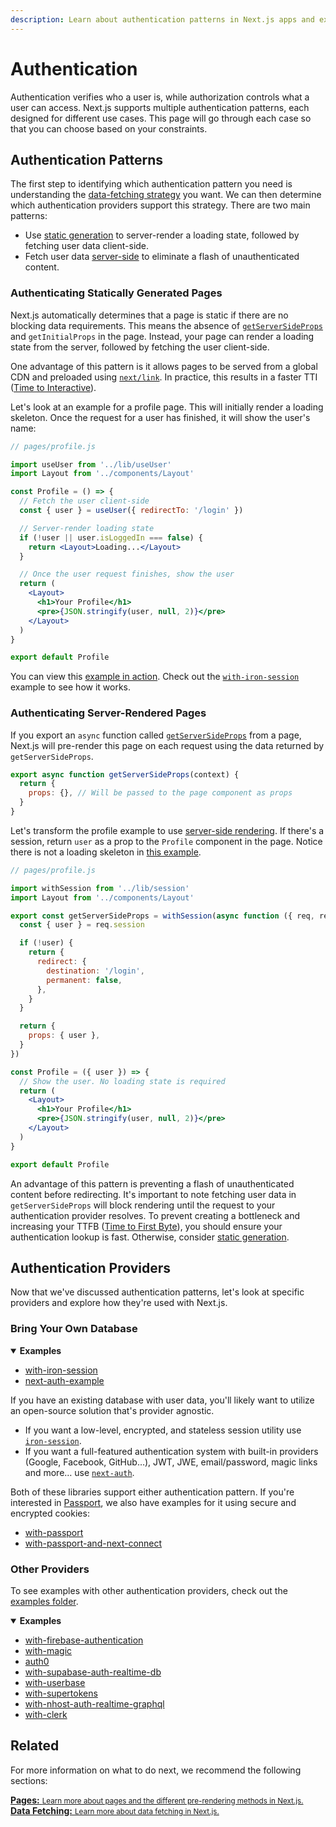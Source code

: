 ```yaml
---
description: Learn about authentication patterns in Next.js apps and explore a few examples.
---
```


# Authentication

Authentication verifies who a user is, while authorization controls what a user can access. Next.js supports multiple authentication patterns, each designed for different use cases. This page will go through each case so that you can choose based on your constraints.

## Authentication Patterns

The first step to identifying which authentication pattern you need is understanding the [data-fetching strategy](/docs/basic-features/data-fetching/index.md) you want. We can then determine which authentication providers support this strategy. There are two main patterns:

- Use [static generation](/docs/basic-features/pages.md#static-generation-recommended) to server-render a loading state, followed by fetching user data client-side.
- Fetch user data [server-side](/docs/basic-features/pages.md#server-side-rendering) to eliminate a flash of unauthenticated content.

### Authenticating Statically Generated Pages

Next.js automatically determines that a page is static if there are no blocking data requirements. This means the absence of [`getServerSideProps`](/docs/basic-features/data-fetching/get-server-side-props.md) and `getInitialProps` in the page. Instead, your page can render a loading state from the server, followed by fetching the user client-side.

One advantage of this pattern is it allows pages to be served from a global CDN and preloaded using [`next/link`](/docs/api-reference/next/link.md). In practice, this results in a faster TTI ([Time to Interactive](https://web.dev/interactive/)).

Let's look at an example for a profile page. This will initially render a loading skeleton. Once the request for a user has finished, it will show the user's name:

```jsx
// pages/profile.js

import useUser from '../lib/useUser'
import Layout from '../components/Layout'

const Profile = () => {
  // Fetch the user client-side
  const { user } = useUser({ redirectTo: '/login' })

  // Server-render loading state
  if (!user || user.isLoggedIn === false) {
    return <Layout>Loading...</Layout>
  }

  // Once the user request finishes, show the user
  return (
    <Layout>
      <h1>Your Profile</h1>
      <pre>{JSON.stringify(user, null, 2)}</pre>
    </Layout>
  )
}

export default Profile
```

You can view this [example in action](https://next-with-iron-session.vercel.app/). Check out the [`with-iron-session`](https://github.com/vercel/next.js/tree/canary/examples/with-iron-session) example to see how it works.

### Authenticating Server-Rendered Pages

If you export an `async` function called [`getServerSideProps`](/docs/basic-features/data-fetching/get-server-side-props.md) from a page, Next.js will pre-render this page on each request using the data returned by `getServerSideProps`.

```jsx
export async function getServerSideProps(context) {
  return {
    props: {}, // Will be passed to the page component as props
  }
}
```

Let's transform the profile example to use [server-side rendering](/docs/basic-features/pages#server-side-rendering). If there's a session, return `user` as a prop to the `Profile` component in the page. Notice there is not a loading skeleton in [this example](https://iron-session-example.vercel.app/).

```jsx
// pages/profile.js

import withSession from '../lib/session'
import Layout from '../components/Layout'

export const getServerSideProps = withSession(async function ({ req, res }) {
  const { user } = req.session

  if (!user) {
    return {
      redirect: {
        destination: '/login',
        permanent: false,
      },
    }
  }

  return {
    props: { user },
  }
})

const Profile = ({ user }) => {
  // Show the user. No loading state is required
  return (
    <Layout>
      <h1>Your Profile</h1>
      <pre>{JSON.stringify(user, null, 2)}</pre>
    </Layout>
  )
}

export default Profile
```

An advantage of this pattern is preventing a flash of unauthenticated content before redirecting. It's important to note fetching user data in `getServerSideProps` will block rendering until the request to your authentication provider resolves. To prevent creating a bottleneck and increasing your TTFB ([Time to First Byte](https://web.dev/time-to-first-byte/)), you should ensure your authentication lookup is fast. Otherwise, consider [static generation](#authenticating-statically-generated-pages).

## Authentication Providers

Now that we've discussed authentication patterns, let's look at specific providers and explore how they're used with Next.js.

### Bring Your Own Database

<details open>
  <summary><b>Examples</b></summary>
  <ul>
    <li><a href="https://github.com/vercel/next.js/tree/canary/examples/with-iron-session">with-iron-session</a></li>
    <li><a href="https://github.com/nextauthjs/next-auth-example">next-auth-example</a></li>
  </ul>
</details>

If you have an existing database with user data, you'll likely want to utilize an open-source solution that's provider agnostic.

- If you want a low-level, encrypted, and stateless session utility use [`iron-session`](https://github.com/vercel/next.js/tree/canary/examples/with-iron-session).
- If you want a full-featured authentication system with built-in providers (Google, Facebook, GitHub…), JWT, JWE, email/password, magic links and more… use [`next-auth`](https://github.com/nextauthjs/next-auth-example).

Both of these libraries support either authentication pattern. If you're interested in [Passport](http://www.passportjs.org/), we also have examples for it using secure and encrypted cookies:

- [with-passport](https://github.com/vercel/next.js/tree/canary/examples/with-passport)
- [with-passport-and-next-connect](https://github.com/vercel/next.js/tree/canary/examples/with-passport-and-next-connect)

### Other Providers

To see examples with other authentication providers, check out the [examples folder](https://github.com/vercel/next.js/tree/canary/examples).

<details open>
  <summary><b>Examples</b></summary>
  <ul>
    <li><a href="https://github.com/vercel/next.js/tree/canary/examples/with-firebase-authentication">with-firebase-authentication</a></li>
    <li><a href="https://github.com/vercel/next.js/tree/canary/examples/with-magic">with-magic</a></li>
    <li><a href="https://github.com/vercel/next.js/tree/canary/examples/auth0">auth0</a></li>
    <li><a href="https://github.com/vercel/next.js/tree/canary/examples/with-supabase-auth-realtime-db">with-supabase-auth-realtime-db</a></li>
    <li><a href="https://github.com/vercel/next.js/tree/canary/examples/with-userbase">with-userbase</a></li>
    <li><a href="https://github.com/vercel/next.js/tree/canary/examples/with-supertokens">with-supertokens</a></li>
    <li><a href="https://github.com/vercel/next.js/tree/canary/examples/with-nhost-auth-realtime-graphql">with-nhost-auth-realtime-graphql</a></li>
    <li><a href="https://github.com/vercel/next.js/tree/canary/examples/with-clerk">with-clerk</a></li>
  </ul>
</details>

## Related

For more information on what to do next, we recommend the following sections:

<div class="card">
  <a href="/docs/basic-features/pages.md">
    <b>Pages:</b>
    <small>Learn more about pages and the different pre-rendering methods in Next.js.</small>
  </a>
</div>

<div class="card">
  <a href="/docs/basic-features/data-fetching/index.md">
    <b>Data Fetching:</b>
    <small>Learn more about data fetching in Next.js.</small>
  </a>
</div>
